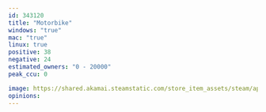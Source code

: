 ```yaml
---
id: 343120
title: "Motorbike"
windows: "true"
mac: "true"
linux: true
positive: 38
negative: 24
estimated_owners: "0 - 20000"
peak_ccu: 0

image: https://shared.akamai.steamstatic.com/store_item_assets/steam/apps/343120/header.jpg?t=1503091167
opinions:
---
```


